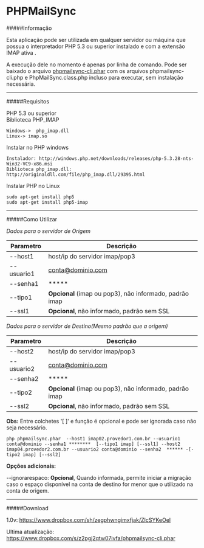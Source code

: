 PHPMailSync
===========


#####Informação

Esta aplicação pode ser utilizada em qualquer servidor ou máquina que possua o interpretador PHP 5.3 ou superior instalado e com a extensão IMAP ativa .

A execução dele no momento é apenas por linha de comando. 
Pode ser baixado o arquivo <a href='https://www.dropbox.com/s/z2pgj2qtw07ivfa/phpmailsync-cli.phar'>phpmailsync-cli.phar</a> com os arquivos phpmailsync-cli.php e PhpMailSync.class.php incluso para executar, sem instalação necessária.
___

#####Requisitos


PHP 5.3 ou superior<br />Biblioteca PHP_IMAP

    Windows->  php_imap.dll
    Linux-> imap.so

Instalar no PHP windows
    
    Instalador: http://windows.php.net/downloads/releases/php-5.3.28-nts-Win32-VC9-x86.msi
    Biblioteca php_imap.dll:  http://originaldll.com/file/php_imap.dll/29395.html


Instalar PHP no Linux

    sudo apt-get install php5
    sudo apt-get install php5-imap


___

#####Como Utilizar

*Dados para o servidor de Origem*

Parametro | Descrição
----------------- | -------------------
| --host1    | host/ip do servidor imap/pop3
| --usuario1 | conta@dominio.com
| --senha1   | *****
| --tipo1    | **Opcional** (imap ou pop3), não informado, padrão imap
| --ssl1     | **Opcional**, não informado, padrão sem SSL  


*Dados para o servidor de Destino(Mesmo padrão que a origem)*

Parametro | Descrição
----------------- | -------------------
| --host2    | host/ip do servidor imap/pop3
| --usuario2 | conta@dominio.com
| --senha2   | *****
| --tipo2    | **Opcional** (imap ou pop3), não informado, padrão imap
| --ssl2     | **Opcional**, não informado, padrão sem SSL   


**Obs:** Entre colchetes '[ ]' e função é opcional e pode ser ignorada caso não seja necessário.

    php phpmailsync.phar  --host1 imap02.provedor1.com.br --usuario1 conta@dominio --senha1 ********  [--tipo1 imap] [--ssl1] --host2  imap04.provedor2.com.br --usuario2 conta@dominio --senha2  ****** -[-tipo2 imap] [--ssl2] 

**Opções adicionais:** 

--ignorarespaco: **Opcional**, Quando informada, permite  iniciar a migração caso o espaço disponível na conta de destino for menor que o utilizado na conta de origem.
___

#####Download

1.0v: https://www.dropbox.com/sh/zegphwngimxfjak/ZIcSYKeOel

Ultima atualização: https://www.dropbox.com/s/z2pgj2qtw07ivfa/phpmailsync-cli.phar
